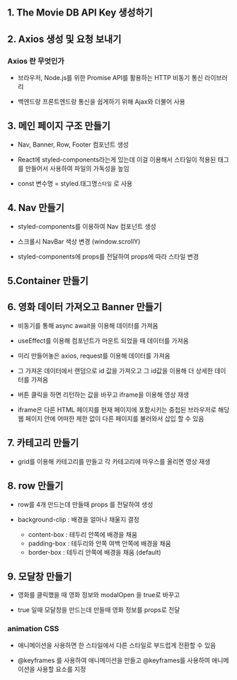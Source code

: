 ## 1. The Movie DB API Key 생성하기

## 2. Axios 생성 및 요청 보내기

### Axios 란 무엇인가

- 브라우저, Node.js를 위한 Promise API를 활용하는 HTTP 비동기 통신 라이브러리

- 백엔드랑 프론트엔드랑 통신을 쉽게하기 위해 Ajax와 더불어 사용

## 3. 메인 페이지 구조 만들기

- Nav, Banner, Row, Footer 컴포넌트 생성

- React에 styled-components라는게 있는데 이걸 이용해서 스타일이 적용된 태그를 만들어서 사용하여 파일의 가독성을 높임

- const 변수명 = styled.태그명`스타일` 로 사용

## 4. Nav 만들기

- styled-components를 이용하여 Nav 컴포넌트 생성

- 스크롤시 NavBar 색상 변경 (window.scrollY)

- styled-components에 props를 전달하여 props에 따라 스타일 변경

## 5.Container 만들기

## 6. 영화 데이터 가져오고 Banner 만들기

- 비동기를 통해 async await을 이용해 데이터를 가져옴

- useEffect를 이용해 컴포넌트가 마운트 되었을 때 데이터를 가져옴

- 미리 만들어놓은 axios, request를 이용해 데이터를 가져옴

- 그 가져온 데이터에서 랜덤으로 id 값을 가져오고 그 id값을 이용해 더 상세한 데이터를 가져옴

- 버튼 클릭을 하면 리턴하는 값을 바꾸고 iframe을 이용해 영상 재생

- iframe은 다른 HTML 페이지를 현재 페이지에 포함시키는 중첩된 브라우저로 해당 웹 페이지 안에 어떠한 제한 없이 다른 페이지를 불러와서 삽입 할 수 있음

## 7. 카테고리 만들기

- grid를 이용해 카테고리를 만들고 각 카테고리에 마우스를 올리면 영상 재생

## 8. row 만들기

- row를 4개 만드는데 만들때 props 를 전달하여 생성

- background-clip : 배경을 얼마나 채울지 결정
  - content-box : 테두리 안쪽에 배경을 채움
  - padding-box : 테두리와 안쪽 여백 안쪽에 배경을 채움
  - border-box : 테두리 안쪽에 배경을 채움 (default)

## 9. 모달창 만들기

- 영화를 클릭했을 때 영화 정보와 modalOpen 을 true로 바꾸고

- true 일때 모달창을 만드는데 만들때 영화 정보를 props로 전달

### animation CSS

- 애니메이션을 사용하면 한 스타일에서 다른 스타일로 부드럽게 전환할 수 있음

- @keyframes 를 사용하여 애니메이션을 만들고 @keyframes를 사용하여 애니메이션을 사용할 요소를 지정
